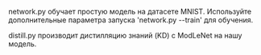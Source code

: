 network.py обучает простую модель на датасете MNIST. Используйте дополнительные параметра запуска 'network.py --train' для обучения.

distill.py производит дистилляцию знаний (KD) с ModLeNet на нашу модель. 
